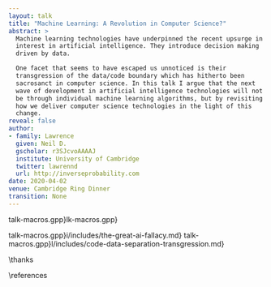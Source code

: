 ```yaml
---
layout: talk
title: "Machine Learning: A Revolution in Computer Science?"
abstract: >
  Machine learning technologies have underpinned the recent upsurge in
  interest in artificial intelligence. They introduce decision making
  driven by data.

  One facet that seems to have escaped us unnoticed is their
  transgression of the data/code boundary which has hitherto been
  sacrosanct in computer science. In this talk I argue that the next
  wave of development in artificial intelligence technologies will not
  be through individual machine learning algorithms, but by revisiting
  how we deliver computer science technologies in the light of this
  change.
reveal: false
author:
- family: Lawrence
  given: Neil D.
  gscholar: r3SJcvoAAAAJ
  institute: University of Cambridge
  twitter: lawrennd
  url: http://inverseprobability.com
date: 2020-04-02
venue: Cambridge Ring Dinner
transition: None
---
```


talk-macros.gpp}lk-macros.gpp}

talk-macros.gpp}i/includes/the-great-ai-fallacy.md}
talk-macros.gpp}l/includes/code-data-separation-transgression.md}

\thanks

\references
